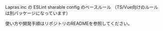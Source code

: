 Lapras.inc の ESLint sharable config のベースルール
（TS/Vue向けのルールは別パッケージになっています）

使い方や開発手順はリポジトリのREADMEを参照してください。
